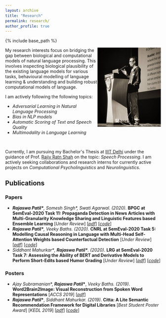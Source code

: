 ```yaml
---
layout: archive
title: "Research"
permalink: research/
author_profile: true
---
```


{% include base_path %}

<img align="right" src="../images/cte_talk.jpg" alt="research talk" style="zoom:25%;" />My research interests focus on bridging the gap between biological and computational models of natural language processing. This involves inspecting biological plausibility of the existing language models for various tasks, behavioural modelling of language learning & understanding and building robust computational models of language.

I am actively following the following topics:

* *Adversarial Learning in Natural Language Processing*
* *Bias in NLP models*
* *Automatic Scoring of Text and Speech Quality*
* *Multimodality in Language Learning*

&nbsp;
&nbsp;

Currently, I am pursuing my Bachelor's Thesis at [IIIT Delhi](https://www.iiitd.ac.in/) under the guidance of Prof. [Rajiv Ratn Shah](https://www.iiitd.ac.in/rajivratn) on the topic: *Speech Processing*. I am actively seeking collaborations and research interns for currently active projects on *Computational Psycholinguistics* and *Neurolinguistics*. 



## Publications

### Papers

* ***Rajaswa Patil\*****,* *Somesh Singh\*, Swati Agarwal. (2020).*  **BPGC at SemEval-2020 Task 11: Propaganda Detection in News Articles with Multi-Granularity Knowledge Sharing and Linguistic Features based Ensemble Learning** [*Under Review*] [[*pdf*](https://arxiv.org/pdf/2006.00593.pdf)] [[*code*](https://github.com/rajaswa/semeval2020-task11)]
* ***Rajaswa Patil\*****,* *Veeky Baths. (2020).*  **CNRL at SemEval-2020 Task 5: Modelling Causal Reasoning in Language with Multi-Head Self-Attention Weights based Counterfactual Detection** [*Under Review*] [[*pdf*](https://arxiv.org/pdf/2006.00609.pdf)] [[*code*](https://github.com/rajaswa/counterfactual-detection-semeval-2020)]
* *Siddhant Mahurkar\**, ***Rajaswa Patil\*****. (2020)*. **LRG at SemEval-2020 Task 7: Assessing the Ability of BERT and Derivative Models to Perform Short-Edits based Humor Grading** [*Under Review*] [[*pdf*](https://arxiv.org/pdf/2006.00607.pdf)] [[*code*](https://github.com/rajaswa/bert-humor-semeval-2020)]



### Posters

* *Ajay Subramanian*\*, ***Rajaswa* *Patil*\***, *Veeky Baths. (2019)*. **Word2Brain2Image: Visual Reconstruction from Spoken Word Representations** [*ACCS 2019*] [[*pdf*](https://rajaswa.github.io/files/accs_poster.pdf)]
* ***Rajaswa* *Patil*\***, *Siddhant Mahurkar. (2019)*. **Citta: A Lite Semantic Recommendation Framework for Digital Libraries** [*Best Student Poster Award*] [*KEDL 2019*] [[*pdf*](https://rajaswa.github.io/files/kedl_poster.pdf)] [[*code*](https://github.com/rajaswa/BERT-For-Semantic-Recommendation)]